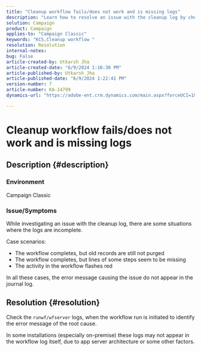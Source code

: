 ```yaml
---
title: "Cleanup workflow fails/does not work and is missing logs"
description: "Learn how to resolve an issue with the cleanup log by checking the runwf/wfserver logs in Adobe Campaign Classic."
solution: Campaign
product: Campaign
applies-to: "Campaign Classic"
keywords: "KCS,Cleanup workflow "
resolution: Resolution
internal-notes: 
bug: False
article-created-by: Utkarsh Jha
article-created-date: "6/9/2024 1:16:30 PM"
article-published-by: Utkarsh Jha
article-published-date: "6/9/2024 1:22:41 PM"
version-number: 7
article-number: KA-14799
dynamics-url: "https://adobe-ent.crm.dynamics.com/main.aspx?forceUCI=1&pagetype=entityrecord&etn=knowledgearticle&id=4ab8b17a-6226-ef11-840b-6045bd006704"

---
```

# Cleanup workflow fails/does not work and is missing logs

## Description {#description}


### <b>Environment</b>

Campaign Classic



### <b>Issue/Symptoms</b>

While investigating an issue with the cleanup log, there are some situations where the logs are incomplete.

Case scenarios:

- The workflow completes, but old records are still not purged
- The workflow completes, but lines of some steps seem to be missing
- The activity in the workflow flashes red


In all these cases, the error message causing the issue do not appear in the journal log.


## Resolution {#resolution}


Check the `runwf/wfserver` logs, when the workflow run is initiated to identify the error message of the root cause.

In some installations (especially on-premise) these logs may not appear in the workflow log itself, due to app server architecture or some other factors.
